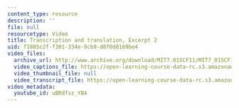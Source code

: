 ```yaml
---
content_type: resource
description: ''
file: null
resourcetype: Video
title: Transcription and translation, Excerpt 2
uid: f1885c2f-f301-334e-9cb9-d8f0d8169be4
video_files:
  archive_url: http://www.archive.org/download/MIT7.01SCF11/MIT7_01SCF11_track17_300k.mp4
  video_captions_file: https://open-learning-course-data-rc.s3.amazonaws.com/7-01sc-fundamentals-of-biology-fall-2011/57bd85a622875c6d8b299c387cc87aff_uBRdfsz_YB4.vtt
  video_thumbnail_file: null
  video_transcript_file: https://open-learning-course-data-rc.s3.amazonaws.com/7-01sc-fundamentals-of-biology-fall-2011/2c3d7067eb2e298034c22019c9530b9b_uBRdfsz_YB4.pdf
video_metadata:
  youtube_id: uBRdfsz_YB4
---
```

